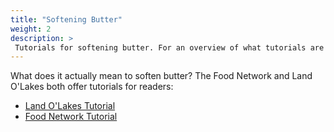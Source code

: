 ```yaml
---
title: "Softening Butter"
weight: 2
description: >
 Tutorials for softening butter. For an overview of what tutorials are in Diátaxis, see the [Tutorials page](/docs/tutorials/).
---
```


What does it actually mean to soften butter? The Food Network and Land O'Lakes both offer tutorials for readers: 

* [Land O'Lakes Tutorial](https://www.landolakes.com/expert-advice/how-to-soften-butter/)
* [Food Network Tutorial](https://www.foodnetwork.com/fn-dish/recipes/2019/11/how-to-soften-butter)